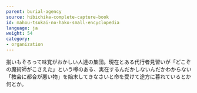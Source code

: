 ```yaml
---
parent: burial-agency
source: hibichika-complete-capture-book
id: mahou-tsukai-no-hako-small-encyclopedia
language: ja
weight: 54
category:
- organization
---
```


揃いもそろって味覚がおかしい人達の集団。現在とある代行者見習いが「どこぞの魔術師がこさえた」という噂のある、実在するんだかしないんだかわからない「教会に都合が悪い物」を始末してきなさいと命を受けて途方に暮れているとか何とか。

